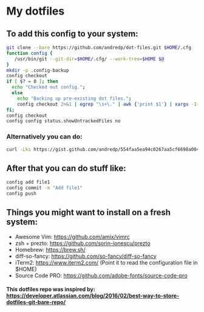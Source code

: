 # My dotfiles

## To add this config to your system:

```bash
git clone --bare https://github.com/andredp/dot-files.git $HOME/.cfg
function config {
   /usr/bin/git --git-dir=$HOME/.cfg/ --work-tree=$HOME $@
}
mkdir -p .config-backup
config checkout
if [ $? = 0 ]; then
  echo "Checked out config.";
  else
    echo "Backing up pre-existing dot files.";
    config checkout 2>&1 | egrep "\s+\." | awk {'print $1'} | xargs -I{} mv {} .config-backup/{}
fi;
config checkout
config config status.showUntrackedFiles no

```

### Alternatively you can do:
```bash
curl -Lks https://gist.github.com/andredp/554faa5ea94c0267aa5cf6698a004ab4#file-cfg-install-sh | /bin/bash
```

## After that you can do stuff like:

```bash
config add file1
config commit -m "Add file1"
config push 
```

## Things you might want to install on a fresh system:
- Awesome Vim: https://github.com/amix/vimrc
- zsh + prezto: https://github.com/sorin-ionescu/prezto
- Homebrew: https://brew.sh/
- diff-so-fancy: https://github.com/so-fancy/diff-so-fancy
- iTerm2: https://www.iterm2.com/ (Point it to read the configuration file in $HOME)
- Source Code PRO: https://github.com/adobe-fonts/source-code-pro

#### This dotfiles repo was inspired by: https://developer.atlassian.com/blog/2016/02/best-way-to-store-dotfiles-git-bare-repo/

